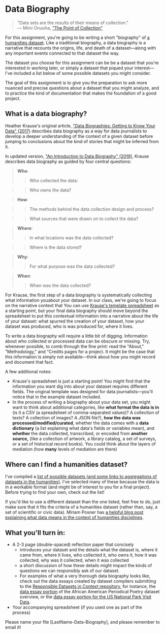 # Data Biography


> "Data sets are the results of their means of collection."   
> –– Mimi Onuoha, ["The Point of Collection"](https://points.datasociety.net/the-point-of-collection-8ee44ad7c2fa)

For this assignment, you're going to be writing a short "biography" of [a humanities dataset](https://github.com/sceckert/Data-and-Culture-Fall-2024/blob/main/_datasets/datasets.md). Like a traditional biography,  a data biography is a narrative that recounts the origins, life, and death of a dataset––along with any important events connected to that dataset the way. 

The dataset you choose for this assignment can be be a dataset that you're interested in working later, or simply a dataset that piqued your interest––I've included a list below of some possible datasets you might consider.

The goal of this assignment is to give you the preparation to ask more nuanced and precise questions about a dataset that you might analyze, and to practice the kind of documentation that makes the foundation of a good project.

## What is a data biography? 

Heather Krause's original article, ["Data Biographies: Getting to Know Your Data" (2017)](https://gijn.org/2017/03/27/data-biographies-getting-to-know-your-data/) describes data biography as a way for data journalists to develop a deeper understanding of the context of a given dataset before jumping to conclusions about the kind of stories that might be inferred from it. 

In updated version, ["An Introduction to Data Biography" (2019)](https://weallcount.com/2019/01/21/an-introduction-to-the-data-biography/), Krause describes data biography as guided by four central  questions:


> **Who**:
> > Who collected the data:

> >  Who owns the data?

> **How**:

>> The methods behind the data collection design and process?

>> What sources that were drawn on to collect the data?

>**Where**:
>>In what locations was the data collected?

>>Where is the data stored?


>**Why**:
>> For what purpose was the data collected?

>**When**:
>> When was the data collected?



For Krause, the first step of a data biography is systematically collecting what information  youabout your dataset. In our class, we're going to focus on the narrative context that You can use [Krause's template spreadsheet](https://docs.google.com/spreadsheets/d/1Ych5dzBfGLoQGYb-Jtq6VMn0PKdj_Y_tk6nGjopEduw/edit#gid=0) as a starting point, but your final data biography should move beyond the spreadsheet to put this contextual information into a narrative about the life of your dataset: what spurred the creation of your dataset, how your dataset was produced, who is was produced for, where it lives.

To write a data biography will require a little bit of digging. Information about who collected or processed data can be obscure or missing. Try, whenever possible, to comb through the fine print: read the "About," "Methodology," and "Credits pages for a project. It might be the case that this information is simply not available––think about how you might record and document that fact.


A few additional notes: 
- Krause's spreadsheet is just a starting point! You might find that the information you want dig into about your dataset requires different fields. The original template was designed for data journalists––you'll notice that in the example dataset included. 
- In the process of writing a biography about your data set, you might want to think about additional categories, like **what format the data is in** (is it a CSV (a spreadsheet of comma-separated values)? A collection of texts? A collection of images? A JSON file?), **how the data was processed/modified/curated**, whether the data comes with a  **data dictionary** (a list explaining what data's fields or variables mean), and **whether** the data collected, transcribed, or encoded from **another source,** (like a collection of artwork, a library catalog, a set of surveys, or a set of historical record books). You could think about the layers of mediation (how **many** levels of mediation are there)

## Where can I find a humanities dataset?


I've compiled a [list of possible datasets (and some links to aggregations of datasets in the humanities)](../_datasets/datasets.md). I've selected many of these because the data is in a workable format (and might be of interest to you for a final project). Before trying to find your own, check out the list!

If you'd like to use a different dataset than the one listed, feel free to do, just make sure that it fits the criteria of a humanities dataset (rather than, say, a set of scientific or civic data). Miriam Posner has [a helpful blog post explaining what data means in the context of humanities disciplines](http://miriamposner.com/blog/humanities-data-a-necessary-contradiction/).  

## What you'll turn in:

-  A 2-3 page (double-spaced) reflection paper that concisely
	-   introduces your dataset and the details what the dataset is, where it came from, where it lives, who collected it, who owns it, how it was collected, why was it collected, when it was collected
	-   a short discussion of how these details might impact the kinds of questions we can responsibly ask of our dataset.
 	- For examples of what a very thorough data biography looks like, check out the data essays created by dataset compilers submitting to the [Responsible Datasets in Context repository](), for instance, the [data essay portion](https://www.responsible-datasets-in-context.com/posts/african-american-periodical-poetry/aa-periodical-poetry.pdf) of the African American Periodical Poetry dataset overview, or the [data essay portion for the US National Park Visit Data](https://www.responsible-datasets-in-context.com/posts/np-data/index.pdf).
- Your accompanying spreadsheet (if you used one as part of the process)

Please name your file [LastName-Data-Biography], and please remember to email it!
